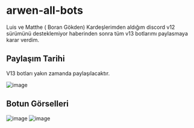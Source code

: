 # arwen-all-bots
Luis ve Matthe ( Boran Gökden) Kardeşlerimden aldığım discord v12 sürümünü desteklemiyor haberinden sonra  tüm v13 botlarımı paylasmaya karar verdim.
## Paylaşım Tarihi
V13 botları yakın zamanda paylaşılacaktır.

![image](https://user-images.githubusercontent.com/77726399/227242700-3dca8c00-f6aa-4130-bac9-929317dca4b6.png)

## Botun Görselleri
![image](https://user-images.githubusercontent.com/77726399/233904978-fc0a4bbc-3abd-4873-8fdc-afd45417a33a.png)
![image](https://user-images.githubusercontent.com/77726399/233905036-53e08357-bdfb-4539-9154-53ac8e869699.png)
